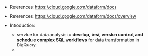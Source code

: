 - References: https://cloud.google.com/dataform/docs
- References: https://cloud.google.com/dataform/docs/overview

- Introduction:
  - service for data analysts to **develop, test, version control, and schedule complex SQL workflows** for data transformation in BigQuery.
  -   
